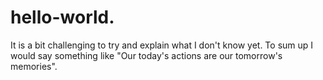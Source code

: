 # hello-world.
It is a bit challenging to try and explain what I don't know yet. To sum up I would say something like "Our today's actions are our tomorrow's memories".
